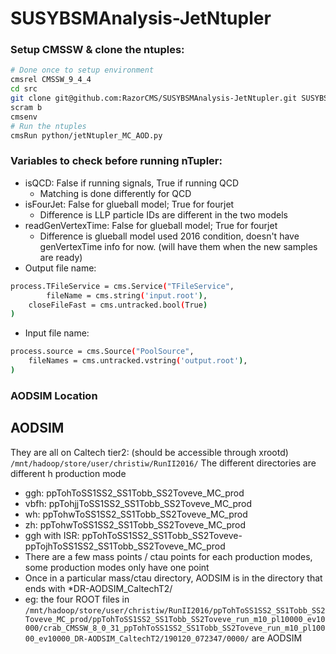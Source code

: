 # SUSYBSMAnalysis-JetNtupler

### Setup CMSSW & clone the ntuples:
```bash
# Done once to setup environment
cmsrel CMSSW_9_4_4
cd src
git clone git@github.com:RazorCMS/SUSYBSMAnalysis-JetNtupler.git SUSYBSMAnalysis/JetNtupler
scram b
cmsenv
# Run the ntuples
cmsRun python/jetNtupler_MC_AOD.py
```

### Variables to check before running nTupler:
* isQCD: False if running signals, True if running QCD
  * Matching is done differently for QCD
* isFourJet: False for glueball model; True for fourjet
  * Difference is LLP particle IDs are different in the two models
* readGenVertexTime: False for glueball model; True for fourjet
  * Difference is glueball model used 2016 condition, doesn't have genVertexTime info for now. (will have them when the new samples are ready)
* Output file name:
```bash
process.TFileService = cms.Service("TFileService",
        fileName = cms.string('input.root'),
    closeFileFast = cms.untracked.bool(True)
)
```
* Input file name:
```bash
process.source = cms.Source("PoolSource",
    fileNames = cms.untracked.vstring('output.root'),
)
```

### AODSIM Location

## AODSIM
They are all on Caltech tier2: (should be accessible through xrootd)
```/mnt/hadoop/store/user/christiw/RunII2016/```
The different directories are different h production mode
* ggh: ppTohToSS1SS2_SS1Tobb_SS2Toveve_MC_prod
* vbfh: ppTohjjToSS1SS2_SS1Tobb_SS2Toveve_MC_prod
* wh: ppTohwToSS1SS2_SS1Tobb_SS2Toveve_MC_prod
* zh: ppTohwToSS1SS2_SS1Tobb_SS2Toveve_MC_prod
* ggh with ISR: ppTohToSS1SS2_SS1Tobb_SS2Toveve-ppTojhToSS1SS2_SS1Tobb_SS2Toveve_MC_prod
* There are a few mass points / ctau points for each production modes, some production modes only have one point
* Once in a particular mass/ctau directory, AODSIM is in the directory that ends with *DR-AODSIM_CaltechT2/
* eg: the four ROOT files in ```/mnt/hadoop/store/user/christiw/RunII2016/ppTohToSS1SS2_SS1Tobb_SS2Toveve_MC_prod/ppTohToSS1SS2_SS1Tobb_SS2Toveve_run_m10_pl10000_ev10000/crab_CMSSW_8_0_31_ppTohToSS1SS2_SS1Tobb_SS2Toveve_run_m10_pl10000_ev10000_DR-AODSIM_CaltechT2/190120_072347/0000/```
are AODSIM
